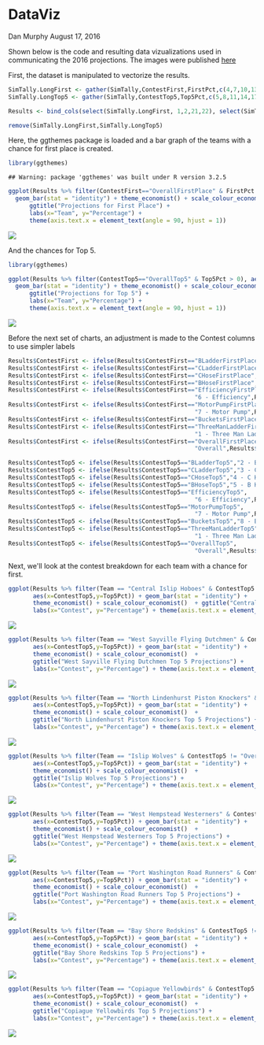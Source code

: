 DataViz
================
Dan Murphy
August 17, 2016

Shown below is the code and resulting data vizualizations used in communicating the 2016 projections. The images were published [here](https://patindex.wordpress.com/2016-odds/)

First, the dataset is manipulated to vectorize the results.

``` r
SimTally.LongFirst <- gather(SimTally,ContestFirst,FirstPct,c(4,7,10,13,16,19,22,26,28))
SimTally.LongTop5 <- gather(SimTally,ContestTop5,Top5Pct,c(5,8,11,14,17,20,23,27,29))

Results <- bind_cols(select(SimTally.LongFirst, 1,2,21,22), select(SimTally.LongTop5, 21,22))

remove(SimTally.LongFirst,SimTally.LongTop5)
```

Here, the ggthemes package is loaded and a bar graph of the teams with a chance for first place is created.

``` r
library(ggthemes)
```

    ## Warning: package 'ggthemes' was built under R version 3.2.5

``` r
ggplot(Results %>% filter(ContestFirst=="OverallFirstPlace" & FirstPct > 0), aes(x=Team,y=FirstPct)) + 
  geom_bar(stat = "identity") + theme_economist() + scale_colour_economist()  + 
      ggtitle("Projections for First Place") +
      labs(x="Team", y="Percentage") + 
      theme(axis.text.x = element_text(angle = 90, hjust = 1))
```

![](DataViz_files/figure-markdown_github/unnamed-chunk-5-1.png)<!-- -->

And the chances for Top 5.

``` r
library(ggthemes)

ggplot(Results %>% filter(ContestTop5=="OverallTop5" & Top5Pct > 0), aes(x=Team,y=Top5Pct)) + 
  geom_bar(stat = "identity") + theme_economist() + scale_colour_economist()  + 
      ggtitle("Projections for Top 5") +
      labs(x="Team", y="Percentage") + 
      theme(axis.text.x = element_text(angle = 90, hjust = 1))
```

![](DataViz_files/figure-markdown_github/unnamed-chunk-6-1.png)<!-- -->

Before the next set of charts, an adjustment is made to the Contest columns to use simpler labels

``` r
Results$ContestFirst <- ifelse(Results$ContestFirst=="BLadderFirstPlace","2 - B Ladder",Results$ContestFirst)
Results$ContestFirst <- ifelse(Results$ContestFirst=="CLadderFirstPlace","3 - C Ladder",Results$ContestFirst)
Results$ContestFirst <- ifelse(Results$ContestFirst=="CHoseFirstPlace","4 - C Hose",Results$ContestFirst)
Results$ContestFirst <- ifelse(Results$ContestFirst=="BHoseFirstPlace","5 - B Hose",Results$ContestFirst)
Results$ContestFirst <- ifelse(Results$ContestFirst=="EfficiencyFirstPlace", 
                                                     "6 - Efficiency",Results$ContestFirst)
Results$ContestFirst <- ifelse(Results$ContestFirst=="MotorPumpFirstPlace",
                                                     "7 - Motor Pump",Results$ContestFirst)
Results$ContestFirst <- ifelse(Results$ContestFirst=="BucketsFirstPlace","8 - Buckets",Results$ContestFirst)
Results$ContestFirst <- ifelse(Results$ContestFirst=="ThreeManLadderFirstPlace",
                                                     "1 - Three Man Ladder",Results$ContestFirst)
Results$ContestFirst <- ifelse(Results$ContestFirst=="OverallFirstPlace",
                                                     "Overall",Results$ContestFirst)

Results$ContestTop5 <- ifelse(Results$ContestTop5=="BLadderTop5","2 - B Ladder",Results$ContestTop5)
Results$ContestTop5 <- ifelse(Results$ContestTop5=="CLadderTop5","3 - C Ladder",Results$ContestTop5)
Results$ContestTop5 <- ifelse(Results$ContestTop5=="CHoseTop5","4 - C Hose",Results$ContestTop5)
Results$ContestTop5 <- ifelse(Results$ContestTop5=="BHoseTop5","5 - B Hose",Results$ContestTop5)
Results$ContestTop5 <- ifelse(Results$ContestTop5=="EfficiencyTop5", 
                                                     "6 - Efficiency",Results$ContestTop5)
Results$ContestTop5 <- ifelse(Results$ContestTop5=="MotorPumpTop5",
                                                     "7 - Motor Pump",Results$ContestTop5)
Results$ContestTop5 <- ifelse(Results$ContestTop5=="BucketsTop5","8 - Buckets",Results$ContestTop5)
Results$ContestTop5 <- ifelse(Results$ContestTop5=="ThreeManLadderTop5",
                                                     "1 - Three Man Ladder",Results$ContestTop5)
Results$ContestTop5 <- ifelse(Results$ContestTop5=="OverallTop5",
                                                     "Overall",Results$ContestTop5)
```

Next, we'll look at the contest breakdown for each team with a chance for first.

``` r
ggplot(Results %>% filter(Team == "Central Islip Hoboes" & ContestTop5 != "Overall"),
       aes(x=ContestTop5,y=Top5Pct)) + geom_bar(stat = "identity") + 
       theme_economist() + scale_colour_economist()  + ggtitle("Central Islip Hoboes Top 5 Projections") +
       labs(x="Contest", y="Percentage") + theme(axis.text.x = element_text(angle = 90, hjust = 1))
```

![](DataViz_files/figure-markdown_github/unnamed-chunk-8-1.png)<!-- -->

``` r
ggplot(Results %>% filter(Team == "West Sayville Flying Dutchmen" & ContestTop5 != "Overall"),
       aes(x=ContestTop5,y=Top5Pct)) + geom_bar(stat = "identity") + 
       theme_economist() + scale_colour_economist()  + 
       ggtitle("West Sayville Flying Dutchmen Top 5 Projections") +
       labs(x="Contest", y="Percentage") + theme(axis.text.x = element_text(angle = 90, hjust = 1))
```

![](DataViz_files/figure-markdown_github/unnamed-chunk-9-1.png)<!-- -->

``` r
ggplot(Results %>% filter(Team == "North Lindenhurst Piston Knockers" & ContestTop5 != "Overall"),
       aes(x=ContestTop5,y=Top5Pct)) + geom_bar(stat = "identity") + 
       theme_economist() + scale_colour_economist()  + 
       ggtitle("North Lindenhurst Piston Knockers Top 5 Projections") +
       labs(x="Contest", y="Percentage") + theme(axis.text.x = element_text(angle = 90, hjust = 1))
```

![](DataViz_files/figure-markdown_github/unnamed-chunk-10-1.png)<!-- -->

``` r
ggplot(Results %>% filter(Team == "Islip Wolves" & ContestTop5 != "Overall"),
       aes(x=ContestTop5,y=Top5Pct)) + geom_bar(stat = "identity") + 
       theme_economist() + scale_colour_economist()  + 
       ggtitle("Islip Wolves Top 5 Projections") +
       labs(x="Contest", y="Percentage") + theme(axis.text.x = element_text(angle = 90, hjust = 1))
```

![](DataViz_files/figure-markdown_github/unnamed-chunk-11-1.png)<!-- -->

``` r
ggplot(Results %>% filter(Team == "West Hempstead Westerners" & ContestTop5 != "Overall"),
       aes(x=ContestTop5,y=Top5Pct)) + geom_bar(stat = "identity") + 
       theme_economist() + scale_colour_economist()  + 
       ggtitle("West Hempstead Westerners Top 5 Projections") +
       labs(x="Contest", y="Percentage") + theme(axis.text.x = element_text(angle = 90, hjust = 1))
```

![](DataViz_files/figure-markdown_github/unnamed-chunk-12-1.png)<!-- -->

``` r
ggplot(Results %>% filter(Team == "Port Washington Road Runners" & ContestTop5 != "Overall"),
       aes(x=ContestTop5,y=Top5Pct)) + geom_bar(stat = "identity") + 
       theme_economist() + scale_colour_economist()  + 
       ggtitle("Port Washington Road Runners Top 5 Projections") +
       labs(x="Contest", y="Percentage") + theme(axis.text.x = element_text(angle = 90, hjust = 1))
```

![](DataViz_files/figure-markdown_github/unnamed-chunk-13-1.png)<!-- -->

``` r
ggplot(Results %>% filter(Team == "Bay Shore Redskins" & ContestTop5 != "Overall"),
       aes(x=ContestTop5,y=Top5Pct)) + geom_bar(stat = "identity") + 
       theme_economist() + scale_colour_economist()  + 
       ggtitle("Bay Shore Redskins Top 5 Projections") +
       labs(x="Contest", y="Percentage") + theme(axis.text.x = element_text(angle = 90, hjust = 1))
```

![](DataViz_files/figure-markdown_github/unnamed-chunk-14-1.png)<!-- -->

``` r
ggplot(Results %>% filter(Team == "Copiague Yellowbirds" & ContestTop5 != "Overall"),
       aes(x=ContestTop5,y=Top5Pct)) + geom_bar(stat = "identity") + 
       theme_economist() + scale_colour_economist()  + 
       ggtitle("Copiague Yellowbirds Top 5 Projections") +
       labs(x="Contest", y="Percentage") + theme(axis.text.x = element_text(angle = 90, hjust = 1))
```

![](DataViz_files/figure-markdown_github/unnamed-chunk-15-1.png)<!-- -->
